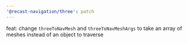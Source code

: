 ```yaml
---
'@recast-navigation/three': patch
---
```


feat: change `threeToNavMesh` and `threeToNavMeshArgs` to take an array of meshes instead of an object to traverse
